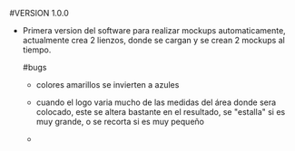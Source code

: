 #VERSION 1.0.0

- Primera version del software para realizar mockups automaticamente, actualmente crea 2 lienzos, donde se cargan y se crean 2 mockups al tiempo.

  #bugs

  - colores amarillos se invierten a azules
  - cuando el logo varia mucho de las medidas del área donde sera colocado, este se altera bastante en el resultado, se "estalla" si es muy grande, o se recorta si es muy pequeño
 
  - 
